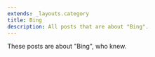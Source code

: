 ```yaml
---
extends: _layouts.category
title: Bing
description: All posts that are about "Bing".
---
```

          
These posts are about "Bing", who knew.
          